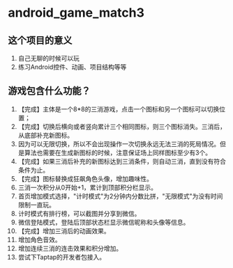 # android_game_match3

## 这个项目的意义

1. 自己无聊的时候可以玩
2. 练习Android控件、动画、项目结构等等

## 游戏包含什么功能？

1. 【完成】主体是一个8*8的三消游戏，点击一个图标和另一个图标可以切换位置；
2. 【完成】切换后横向或者竖向累计三个相同图标，则三个图标消失。三消后，从底部补充新图标。
3. 因为可以无限切换，所以不会出现操作一次切换永远无法三消的死局情况。但是算法也需要在生成新图标的时候，注意保证场上同样图标至少有3个。
4. 【完成】如果三消后补充的新图标达到三消条件，则自动三消，直到没有符合条件为止。
5. 【完成】图标替换成狂飙角色头像，增加趣味性。
6. 三消一次积分从0开始+1，累计到顶部积分栏显示。
7. 首页增加模式选择，"计时模式"为2分钟内分数比拼，"无限模式"为没有时间限制一直玩。
8. 计时模式有排行榜，可以截图并分享到微信。
9. 微信登陆模式，登陆后顶部状态栏显示微信昵称和头像等信息。
10. 【完成】增加三消后的动画效果。
11. 增加角色音效。
12. 增加连续三消的连击效果和积分增加。
13. 尝试下Taptap的开发者包接入。

